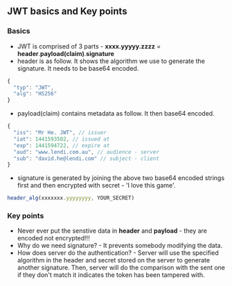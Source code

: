## JWT basics and Key points

### Basics

* JWT is comprised of 3 parts - **xxxx.yyyyy.zzzz** = **header**.**payload(claim)**.**signature**
* header is as follow. It shows the algorithm we use to generate the signature. It needs to be base64 encoded.
```js
{
  "typ": "JWT",
  "alg": "HS256"
}
```
* payload(claim) contains metadata as follow. It then base64 encoded.
```js
{
  "iss": "Mr He. JWT", // issuer
  "iat": 1441593502, // issued at
  "exp": 1441594722, // expire at
  "aud": "www.lendi.com.au", // audience - server
  "sub": "david.he@lendi.com" // subject - client
}
```
* signature is generated by joining the above two base64 encoded strings first and then encrypted with secret - 'I love this game'.
```js
header_alg(xxxxxxx.yyyyyyyy, YOUR_SECRET)
```

### Key points

* Never ever put the senstive data in **header** and **payload** - they are encoded not encrypted!!!
* Why do we need signature? - It prevents somebody modifying the data.
* How does server do the authentication? - Server will use the specified algorithm in the header and secret stored on the server to generate another signature. Then, server will do the comparison with the sent one if they don't match it indicates the token has been tampered with.
